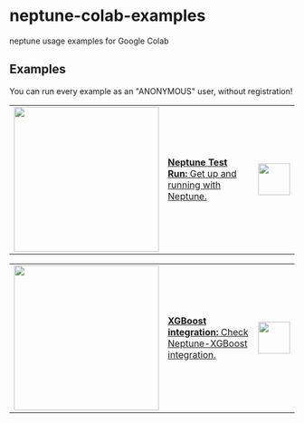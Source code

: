 # neptune-colab-examples
neptune usage examples for Google Colab


## Examples

You can run every example as an "ANONYMOUS" user, without registration!

<table>
   <tr>   
        <td rowspan="3" width="160">
                       <a href="https://colab.research.google.com/github/neptune-ai/neptune-colab-examples/blob/master/neptune_test_run.ipynb">
            <img src="https://neptune.ai/wp-content/uploads/monitor_training.png" width="256">
           </a>
        </td>   
        <td rowspan="3">
                       <a href="https://colab.research.google.com/github/neptune-ai/neptune-colab-examples/blob/master/neptune_test_run.ipynb">
            <b>Neptune Test Run:</b> Get up and running with Neptune.
           </a>
        </td>
        <td rowspan="3">
            <a href="https://colab.research.google.com/github/neptune-ai/neptune-colab-examples/blob/master/neptune_test_run.ipynb">
                <img src="https://colab.research.google.com/img/colab_favicon_256px.png" height="56">
            </a>
        </td>
   </tr>
</table>
<table>
   <tr>   
        <td rowspan="3" width="160">
                       <a href="https://colab.research.google.com/github/neptune-ai/neptune-colab-examples/blob/master/xgboost-demo-all.ipynb">
            <img src="https://neptune.ai/wp-content/uploads/monitor_training.png" width="256">
           </a>
        </td>   
        <td rowspan="3">
                       <a href="https://colab.research.google.com/github/neptune-ai/neptune-colab-examples/blob/master/xgboost-demo-all.ipynb">
            <b>XGBoost integration:</b> Check Neptune-XGBoost integration.
           </a>
        </td>
        <td rowspan="3">
            <a href="https://colab.research.google.com/github/neptune-ai/neptune-colab-examples/blob/master/xgboost-demo-all.ipynb">
                <img src="https://colab.research.google.com/img/colab_favicon_256px.png" height="56">
            </a>
        </td>
   </tr>
</table>
